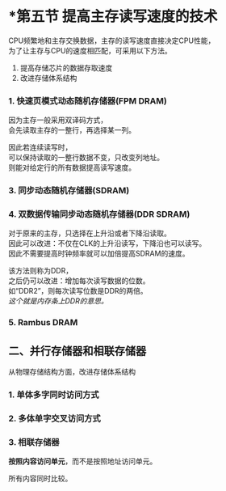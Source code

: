 # *第五节 提高主存读写速度的技术

CPU频繁地和主存交换数据，主存的读写速度直接决定CPU性能，  
为了让主存与CPU的速度相匹配，可采用以下方法。

1. 提高存储芯片的数据存取速度​
2. 改进存储体系结构

### 1. 快速页模式动态随机存储器(FPM DRAM)

因为主存一般采用双译码方式，  
会先读取主存的一整行，再选择某一列。

因此若连续读写时，  
可以保持读取的一整行数据不变，只改变列地址。  
则能对给定行的所有数据提高读写速度。

### 3. 同步动态随机存储器(SDRAM)

### 4. 双数据传输同步动态随机存储器(DDR SDRAM)

对于原来的主存，只选择在上升沿或者下降沿读取。  
因此可以改进：不仅在CLK的上升沿读写，下降沿也可以读写。  
因此不需要提高时钟频率就可以加倍提高SDRAM的速度。

该方法则称为DDR，  
之后仍可以改进：增加每次读写数据的位数。  
如“DDR2”，则每次读写位数是DDR的两倍。  
*这个就是内存条上DDR的意思。*

### 5. Rambus DRAM

## 二、并行存储器和相联存储器

从物理存储结构方面，改进存储体系结构

### 1. 单体多字同时访问方式

### 2. 多体单字交叉访问方式

### 3. 相联存储器

**按照内容访问单元**，而不是按照地址访问单元。

所有内容同时比较。